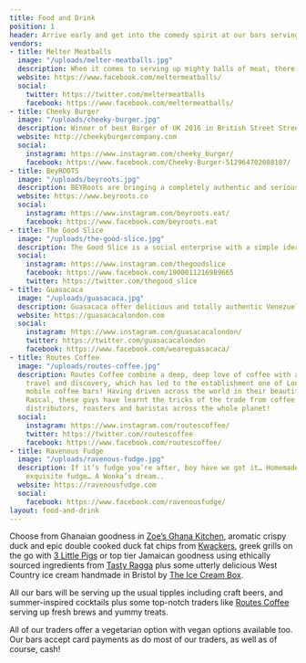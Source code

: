 ```yaml
---
title: Food and Drink
position: 1
header: Arrive early and get into the comedy spirit at our bars serving up all the usual tipples plus craft beer and summer-inspired cocktails, and arrive hungry for food as well as great comedy and tuck into tasty morsels with one of our delicious street-foodies...
vendors:
- title: Melter Meatballs
  image: "/uploads/melter-meatballs.jpg"
  description: When it comes to serving up mighty balls of meat, there's no one out there quite like Melter Meatballs! These guys pride themselves on serving up the very best you'll find in London and once you've tasted them, we're sure that you'll agree. Their prime beef, minced chicken and pork are locally sourced from the five-star rated Smithfield Butchers located in Central London so the provenance couldn't be any better. Each giant meatball is hand-rolled and lovingly stuffed with their very own secret herb mix. All you have to do is choose your balls - juicy beef in a slow-cooked cheesy marinara sauce, chicken meatballs roasted in a buffalo hot sauce or our hoisin smothered pork meatballs filled with Chinese five spice. Then you get to choose your base, fresh brioche, buttery or truffle mash, spaghetti, salad or have them on their own. If you thought they had finished there, then think again, you can then top them off with truffle mayonnaise, blue cheese dip, chilli jam, crispy onions, parmesan and red slaw!
  website: https://www.facebook.com/meltermeatballs/
  social:
    twitter: https://twitter.com/meltermeatballs
    facebook: https://www.facebook.com/meltermeatballs/
- title: Cheeky Burger
  image: "/uploads/cheeky-burger.jpg"
  description: Winner of best Burger of UK 2016 in British Street Street Food Awards and finalist of 2017, Cheeky Burger are definitely doing something right! The company's run by a wonderful couple - Marta and Sebastien. The charming Seb appeared on Masterchef Professionals and is classically trained French chef while Marta's the one putting in the hard graft at all the events! Before joining Cheeky Burger, Seb was the head chef of a highly rated gastro pub in Central London and now makes all their sauces and relishes from scratch.
  website: http://cheekyburgercompany.com
  social:
    instagram: https://www.instagram.com/cheeky_burger/
    facebook: https://www.facebook.com/Cheeky-Burger-512964702088187/
- title: BeyROOTS
  image: "/uploads/beyroots.jpg"
  description: BEYRoots are bringing a completely authentic and seriously tasty Lebanese taste experience to the UK! They serve up utterly delicious wraps and salad bowls that are beyond delicious, hearty and healthy. The menu has something for everyone, from their tasty Chicken Shish Taouk wrap to vegetarian options such as their Hummus Salad Bowl or Grilled Halloumi Wrap which will keep all your guests happy!
  website: https://www.beyroots.co
  social:
    instagram: https://www.instagram.com/beyroots.eat/
    facebook: https://www.facebook.com/beyroots.eat
- title: The Good Slice
  image: "/uploads/the-good-slice.jpg"
  description: The Good Slice is a social enterprise with a simple idea - Take a Slice, Give a Slice. They combine a passion for fine, honest food with a desire to create a lasting difference in food insecure communities around the world, from Malawi to London. Via a one for one model, for every pizza they sell, they provide a meal to someone in need.  So far they have provided 820 meals to the children of Well Wishes Nursery, in Northern Malawi, and are currently in conversation with Glassdoor, the UK's leading charity for helping the homeless, to see if they can help those closer to home. They have a great menu that will keep your guests happy, including a couple of vegetarian pizzas and they even have a vegan pizza made with a beetroot base! If you like the sound of The Good Slice (and you definitely should!) then why not see if they are available so you can serve delicious pizza to your guests whilst supporting a fantastic cause!
  social:
    instagram: https://www.instagram.com/thegoodslice
    facebook: https://www.facebook.com/1900011216989665
    twitter: https://twitter.com/thegood_slice
- title: Guasacaca
  image: "/uploads/guasacaca.jpg"
  description: Guasacaca offer delicious and totally authentic Venezuelan Arepas; grilled and gluten-free with corn pockets opened and filled up with a variety of fillings. They can be stuffed with all kinds of delicious things including beef, chicken, pork and a variety of vegetarian and vegan options. They are crunchy on the outside and fluffy on the inside and it’s safe to say they are seriously moreish! Guasacaca are a top rated trader featuring as one of the best Latin street vendors in London and they have also been featured in the Times, Evening Standard, The Guardian and the BBC. Their food is always prepared and delivered with a great customer service. Guasacaca have plenty of experience serving their arepas at festivals, street food markets as well as private events. Serve your guests something a little different for your next event and book Guasacaca right here on Feast It for your next event!
  website: https://guasacacalondon.com
  social:
    instagram: https://www.instagram.com/guasacacalondon/
    twitter: https://twitter.com/guasacacalondon
    facebook: https://www.facebook.com/weareguasacaca/
- title: Routes Coffee
  image: "/uploads/routes-coffee.jpg"
  description: Routes Coffee combine a deep, deep love of coffee with a passion for
    travel and discovery, which has led to the establishment one of London's finest
    mobile coffee bars! Having driven across the world in their beautiful 1989 Bedford
    Rascal, these guys have learnt the tricks of the trade from coffee bean farmers,
    distributors, roasters and baristas across the whole planet!
  social:
    instagram: https://www.instagram.com/routescoffee/
    twitter: https://twitter.com/routescoffee
    facebook: https://www.facebook.com/routescoffee/
- title: Ravenous Fudge
  image: "/uploads/ravenous-fudge.jpg"
  description: If it’s fudge you’re after, boy have we got it… Homemade, handcrafted,
    exquisite fudge… A Wonka’s dream..
  website: https://ravenousfudge.com
  social:
    facebook: https://www.facebook.com/ravenousfudge/
layout: food-and-drink
---
```


Choose from Ghanaian goodness in [Zoe’s Ghana Kitchen](https://www.zoesghanakitchen.co.uk), aromatic crispy duck and epic double cooked duck fat chips from [Kwackers](https://www.facebook.com/whattheduckisthis/), greek grills on the go with [3 Little Pigs](https://www.the3littlepigsldn.com) or top tier Jamaican goodness using ethically sourced ingredients from [Tasty Ragga](https://www.facebook.com/TastyRagga/) plus some utterly delicious West Country ice cream handmade in Bristol by [The Ice Cream Box](https://www.facebook.com/theicecreamboxbristol).

All our bars will be serving up the usual tipples including craft beers, and summer-inspired cocktails plus some top-notch traders like [Routes Coffee](https://www.routescoffee.co.uk) serving up fresh brews and yummy treats.

All of our traders offer a vegetarian option with vegan options available too. Our bars accept card payments as do most of our traders, as well as of course, cash!
